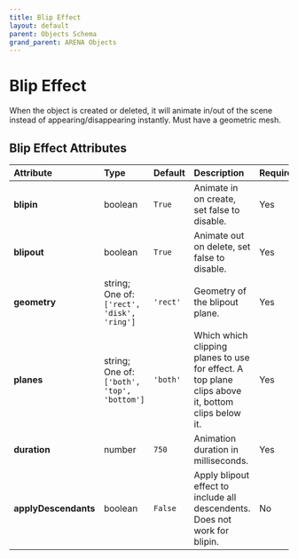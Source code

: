 ```yaml
---
title: Blip Effect
layout: default
parent: Objects Schema
grand_parent: ARENA Objects
---
```


<!--CAUTION: This file is autogenerated from https://github.com/arenaxr/arena-schemas. Changes made here may be overwritten.-->


Blip Effect
===========


When the object is created or deleted, it will animate in/out of the scene instead of appearing/disappearing instantly. Must have a geometric mesh.

Blip Effect Attributes
-----------------------

|Attribute|Type|Default|Description|Required|
| :--- | :--- | :--- | :--- | :--- |
|**blipin**|boolean|```True```|Animate in on create, set false to disable.|Yes|
|**blipout**|boolean|```True```|Animate out on delete, set false to disable.|Yes|
|**geometry**|string; One of: ```['rect', 'disk', 'ring']```|```'rect'```|Geometry of the blipout plane.|Yes|
|**planes**|string; One of: ```['both', 'top', 'bottom']```|```'both'```|Which which clipping planes to use for effect. A top plane clips above it, bottom clips below it.|Yes|
|**duration**|number|```750```|Animation duration in milliseconds.|Yes|
|**applyDescendants**|boolean|```False```|Apply blipout effect to include all descendents. Does not work for blipin.|No|
